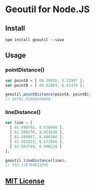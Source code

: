 Geoutil for Node.JS
===================

## Install

```
npm install geoutil --save
```

## Usage

### pointDistance()

```javascript
var pointA = [ 60.39826, 5.32907 ];
var pointB = [ 60.62869, 6.41474 ];

geoutil.pointDistance(pointA, pointB);
// 64781.55866944858
```

### lineDistance()

```javascript
var line = [
  [ 61.498792, 8.636448 ],
  [ 61.500270, 8.652638 ],
  [ 61.499957, 8.660266 ],
  [ 61.501822, 8.672846 ],
  [ 61.503748, 8.696228 ]
];

geoutil.lineDistance(line);
// 532.126784613296
```

## [MIT License](https://raw.githubusercontent.com/Turistforeningen/node-geoutil/master/LICENSE)

